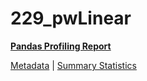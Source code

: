 # 229_pwLinear

[**Pandas Profiling Report**](https://epistasislab.github.io/pmlb/profile/229_pwLinear.html)

[Metadata](metadata.yaml) | [Summary Statistics](summary_stats.tsv)

